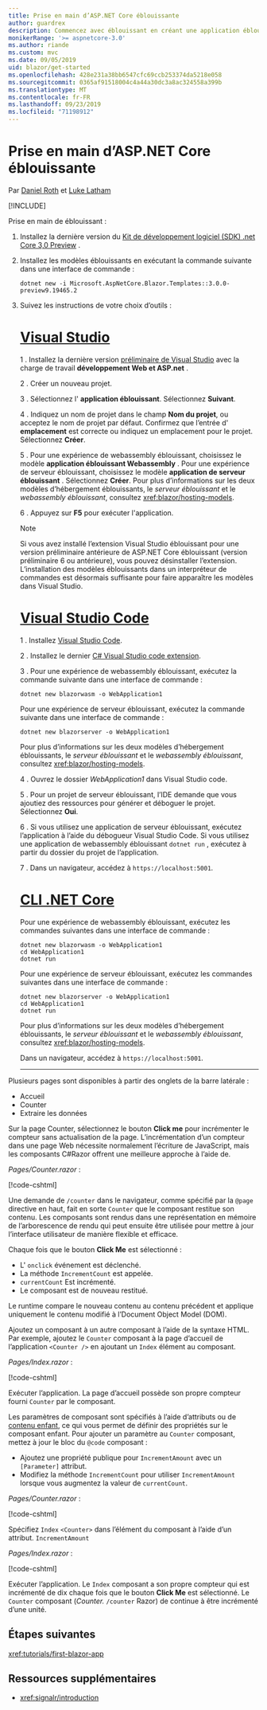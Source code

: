 ```yaml
---
title: Prise en main d’ASP.NET Core éblouissante
author: guardrex
description: Commencez avec éblouissant en créant une application éblouissant avec les outils de votre choix.
monikerRange: '>= aspnetcore-3.0'
ms.author: riande
ms.custom: mvc
ms.date: 09/05/2019
uid: blazor/get-started
ms.openlocfilehash: 428e231a38bb6547cfc69ccb253374da5218e058
ms.sourcegitcommit: 0365af91518004c4a44a30dc3a8ac324558a399b
ms.translationtype: MT
ms.contentlocale: fr-FR
ms.lasthandoff: 09/23/2019
ms.locfileid: "71198912"
---
```

# <a name="get-started-with-aspnet-core-blazor"></a>Prise en main d’ASP.NET Core éblouissante

Par [Daniel Roth](https://github.com/danroth27) et [Luke Latham](https://github.com/guardrex)

[!INCLUDE[](~/includes/blazorwasm-preview-notice.md)]

Prise en main de éblouissant :

1. Installez la dernière version du [Kit de développement logiciel (SDK) .net Core 3,0 Preview](https://dotnet.microsoft.com/download/dotnet-core/3.0) .

1. Installez les modèles éblouissants en exécutant la commande suivante dans une interface de commande :

   ```dotnetcli
   dotnet new -i Microsoft.AspNetCore.Blazor.Templates::3.0.0-preview9.19465.2
   ```

1. Suivez les instructions de votre choix d’outils :

   # <a name="visual-studiotabvisual-studio"></a>[Visual Studio](#tab/visual-studio)

   1 \. Installez la dernière version [préliminaire de Visual Studio](https://visualstudio.com/vs/preview) avec la charge de travail **développement Web et ASP.net** .

   2 \. Créer un nouveau projet.

   3 \. Sélectionnez l' **application éblouissant**. Sélectionnez **Suivant**.

   4 \. Indiquez un nom de projet dans le champ **Nom du projet**, ou acceptez le nom de projet par défaut. Confirmez que l’entrée d' **emplacement** est correcte ou indiquez un emplacement pour le projet. Sélectionnez **Créer**.

   5 \. Pour une expérience de webassembly éblouissant, choisissez le modèle **application éblouissant Webassembly** . Pour une expérience de serveur éblouissant, choisissez le modèle **application de serveur éblouissant** . Sélectionnez **Créer**. Pour plus d’informations sur les deux modèles d’hébergement éblouissants, le *serveur éblouissant* et le *webassembly éblouissant*, consultez <xref:blazor/hosting-models>.

   6 \. Appuyez sur **F5** pour exécuter l'application.

   > [!NOTE]
   > Si vous avez installé l’extension Visual Studio éblouissant pour une version préliminaire antérieure de ASP.NET Core éblouissant (version préliminaire 6 ou antérieure), vous pouvez désinstaller l’extension. L’installation des modèles éblouissants dans un interpréteur de commandes est désormais suffisante pour faire apparaître les modèles dans Visual Studio.

   # <a name="visual-studio-codetabvisual-studio-code"></a>[Visual Studio Code](#tab/visual-studio-code)

   1 \. Installez [Visual Studio Code](https://code.visualstudio.com/).

   2 \. Installez le dernier [ C# Visual Studio code extension](https://marketplace.visualstudio.com/items?itemName=ms-vscode.csharp).

   3 \. Pour une expérience de webassembly éblouissant, exécutez la commande suivante dans une interface de commande :

      ```dotnetcli
      dotnet new blazorwasm -o WebApplication1
      ```

      Pour une expérience de serveur éblouissant, exécutez la commande suivante dans une interface de commande :

      ```dotnetcli
      dotnet new blazorserver -o WebApplication1
      ```

      Pour plus d’informations sur les deux modèles d’hébergement éblouissants, le *serveur éblouissant* et le *webassembly éblouissant*, consultez <xref:blazor/hosting-models>.

   4 \. Ouvrez le dossier *WebApplication1* dans Visual Studio code.

   5 \. Pour un projet de serveur éblouissant, l’IDE demande que vous ajoutiez des ressources pour générer et déboguer le projet. Sélectionnez **Oui**.

   6 \. Si vous utilisez une application de serveur éblouissant, exécutez l’application à l’aide du débogueur Visual Studio Code. Si vous utilisez une application de webassembly éblouissant `dotnet run` , exécutez à partir du dossier du projet de l’application.

   7 \. Dans un navigateur, accédez à `https://localhost:5001`.

   <!--

   # [Visual Studio for Mac](#tab/visual-studio-mac)

   1\. Install [Visual Studio for Mac](https://visualstudio.microsoft.com/vs/mac/). Switch the [Update channel to Preview](/visualstudio/mac/install-preview).

   2\. Select **File** > **New Solution** or **New Project**.

   3\. In the sidebar, select **.NET Core** > **App**.

   4\. For a Blazor Server experience, select the **Blazor Server App** template. For a Blazor WebAssembly experience, select the **Blazor WebAssembly App** template. Select **Next**. For information on the two Blazor hosting models, *Blazor Server* and *Blazor WebAssembly*, see <xref:blazor/hosting-models>.

   5\. The **Target Framework** defaults to **.NET Core 3.0**. Select **Next**.

   6\. In the **Project Name** field, enter `WebApplication1`. Select **Create**.

   7\. Select **Run** > **Run Without Debugging** to run the app *without the debugger*. Running with the debugger isn't supported at this time.

   -->

   # <a name="net-core-clitabnetcore-cli"></a>[CLI .NET Core](#tab/netcore-cli/)

   Pour une expérience de webassembly éblouissant, exécutez les commandes suivantes dans une interface de commande :

   ```dotnetcli
   dotnet new blazorwasm -o WebApplication1
   cd WebApplication1
   dotnet run
   ```

   Pour une expérience de serveur éblouissant, exécutez les commandes suivantes dans une interface de commande :

   ```dotnetcli
   dotnet new blazorserver -o WebApplication1
   cd WebApplication1
   dotnet run
   ```

   Pour plus d’informations sur les deux modèles d’hébergement éblouissants, le *serveur éblouissant* et le *webassembly éblouissant*, consultez <xref:blazor/hosting-models>.

   Dans un navigateur, accédez à `https://localhost:5001`.

   ---

Plusieurs pages sont disponibles à partir des onglets de la barre latérale :

* Accueil
* Counter
* Extraire les données

Sur la page Counter, sélectionnez le bouton **Click me** pour incrémenter le compteur sans actualisation de la page. L’incrémentation d’un compteur dans une page Web nécessite normalement l’écriture de JavaScript, mais les composants C#Razor offrent une meilleure approche à l’aide de.

*Pages/Counter.razor* :

[!code-cshtml[](get-started/samples_snapshot/3.x/Counter1.razor?highlight=7,12-15)]

Une demande de `/counter` dans le navigateur, comme spécifié par la `@page` directive en haut, fait en sorte `Counter` que le composant restitue son contenu. Les composants sont rendus dans une représentation en mémoire de l’arborescence de rendu qui peut ensuite être utilisée pour mettre à jour l’interface utilisateur de manière flexible et efficace.

Chaque fois que le bouton **Click Me** est sélectionné :

* L' `onclick` événement est déclenché.
* La méthode `IncrementCount` est appelée.
* `currentCount` Est incrémenté.
* Le composant est de nouveau restitué.

Le runtime compare le nouveau contenu au contenu précédent et applique uniquement le contenu modifié à l’Document Object Model (DOM).

Ajoutez un composant à un autre composant à l’aide de la syntaxe HTML. Par exemple, ajoutez le `Counter` composant à la page d’accueil de l’application `<Counter />` en ajoutant un `Index` élément au composant.

*Pages/Index.razor* :

[!code-cshtml[](get-started/samples_snapshot/3.x/Index1.razor?highlight=7)]

Exécuter l’application. La page d’accueil possède son propre compteur fourni `Counter` par le composant.

Les paramètres de composant sont spécifiés à l’aide d’attributs ou de [contenu enfant](xref:blazor/components#child-content), ce qui vous permet de définir des propriétés sur le composant enfant. Pour ajouter un paramètre au `Counter` composant, mettez à jour le bloc du `@code` composant :

* Ajoutez une propriété publique pour `IncrementAmount` avec un `[Parameter]` attribut.
* Modifiez la méthode `IncrementCount` pour utiliser `IncrementAmount` lorsque vous augmentez la valeur de `currentCount`.

*Pages/Counter.razor* :

[!code-cshtml[](get-started/samples_snapshot/3.x/Counter2.razor?highlight=12-13,17)]

Spécifiez `Index` `<Counter>` dans l’élément du composant à l’aide d’un attribut. `IncrementAmount`

*Pages/Index.razor* :

[!code-cshtml[](get-started/samples_snapshot/3.x/Index2.razor?highlight=7)]

Exécuter l’application. Le `Index` composant a son propre compteur qui est incrémenté de dix chaque fois que le bouton **Click Me** est sélectionné. Le `Counter` composant (*Counter.* `/counter` Razor) de continue à être incrémenté d’une unité.

## <a name="next-steps"></a>Étapes suivantes

<xref:tutorials/first-blazor-app>

## <a name="additional-resources"></a>Ressources supplémentaires

* <xref:signalr/introduction>
